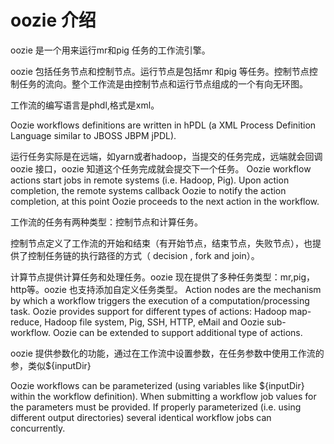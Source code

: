 # oozie 介绍

oozie 是一个用来运行mr和pig 任务的工作流引擎。  

oozie 包括任务节点和控制节点。运行节点是包括mr 和pig 等任务。控制节点控制任务的流向。整个工作流是由控制节点和运行节点组成的一个有向无环图。

工作流的编写语言是phdl,格式是xml。

Oozie workflows definitions are written in hPDL (a XML Process Definition Language similar to JBOSS JBPM jPDL).

运行任务实际是在远端，如yarn或者hadoop，当提交的任务完成，远端就会回调oozie 接口，oozie 知道这个任务完成就会提交下一个任务。
Oozie workflow actions start jobs in remote systems (i.e. Hadoop, Pig). Upon action completion, the remote systems callback Oozie to notify the action completion, at this point Oozie proceeds to the next action in the workflow.

工作流的任务有两种类型：控制节点和计算任务。


控制节点定义了工作流的开始和结束（有开始节点，结束节点，失败节点），也提供了控制任务链的执行路径的方式（ decision , fork and join）。

计算节点提供计算任务和处理任务。oozie 现在提供了多种任务类型：mr,pig，http等。oozie 也支持添加自定义任务类型。
Action nodes are the mechanism by which a workflow triggers the execution of a computation/processing task. Oozie provides support for different types of actions: Hadoop map-reduce, Hadoop file system, Pig, SSH, HTTP, eMail and Oozie sub-workflow. Oozie can be extended to support additional type of actions.

oozie 提供参数化的功能，通过在工作流中设置参数，在任务参数中使用工作流的参，类似${inputDir}   
 
Oozie workflows can be parameterized (using variables like ${inputDir} within the workflow definition). When submitting a workflow job values for the parameters must be provided. If properly parameterized (i.e. using different output directories) several identical workflow jobs can concurrently.
